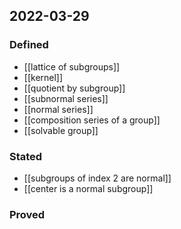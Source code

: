 ## 2022-03-29
### Defined
- [[lattice of subgroups]]
- [[kernel]]
- [[quotient by subgroup]]
- [[subnormal series]]
- [[normal series]]
- [[composition series of a group]]
- [[solvable group]]
### Stated
- [[subgroups of index 2 are normal]]
- [[center is a normal subgroup]]
### Proved